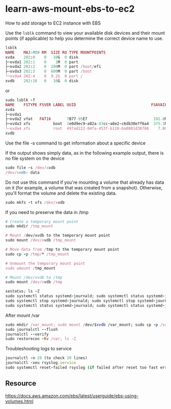 # learn-aws-mount-ebs-to-ec2
How to add storage to EC2 instance with EBS

Use the `lsblk` command to view your available disk devices and their mount points (if applicable) to help you determine the correct device name to use.
```ruby
lsblk
NAME    MAJ:MIN RM  SIZE RO TYPE MOUNTPOINTS
xvda    202:0    0   10G  0 disk
├─xvda1 202:1    0    1M  0 part
├─xvda2 202:2    0  200M  0 part /boot/efi
├─xvda3 202:3    0  600M  0 part /boot
└─xvda4 202:4    0  9.2G  0 part /
xvdb    202:16   0   10G  0 disk
```
or
```ruby
sudo lsblk -f
NAME    FSTYPE FSVER LABEL UUID                                 FSAVAIL FSUSE% MOUNTPOINTS
xvda
├─xvda1
├─xvda2 vfat   FAT16       7B77-95E7                             192.8M     3% /boot/efi
├─xvda3 xfs          boot  2e0d9ec9-a82a-43cc-a8e2-c6db30e7f6a4  375.1M    30% /boot
└─xvda4 xfs          root  497ad222-04fa-453f-b110-ba8001d38788    7.8G    15% /
xvdb
```
Use the file -s command to get information about a specific device

If the output shows simply data, as in the following example output, there is no file system on the device
```ruby
sudo file -s /dev/xvdb
/dev/xvdb: data
```
Do not use this command if you're mounting a volume that already has data on it (for example, a volume that was created from a snapshot). Otherwise, you'll format the volume and delete the existing data.
```ruby
sudo mkfs -t xfs /dev/xvdb
```
If you need to preserve the data in /tmp
```ruby
# Create a temporary mount point
sudo mkdir /tmp_mount

# Mount /dev/xvdb to the temporary mount point
sudo mount /dev/xvdb /tmp_mount

# Move data from /tmp to the temporary mount point
sudo cp -p /tmp/* /tmp_mount

# Unmount the temporary mount point
sudo umount /tmp_mount

# Mount /dev/xvdb to /tmp
sudo mount /dev/xvdb /tmp
```

```ruby
sestatus; ls -Z
sudo systemctl status systemd-journald; sudo systemctl status systemd-journald.socket; sudo systemctl status systemd-journald-dev-log.socket; sudo systemctl status rsyslog
sudo systemctl stop systemd-journald; sudo systemctl stop systemd-journald.socket; sudo systemctl stop systemd-journald-dev-log.socket; sudo systemctl stop rsyslog
sudo systemctl status systemd-journald; sudo systemctl status systemd-journald.socket; sudo systemctl status systemd-journald-dev-log.socket; sudo systemctl status rsyslog
```
After mount /var
```ruby
sudo mkdir /var_mount; sudo mount /dev/$xvdb /var_mount; sudo cp -p /var/* /var_mount; sudo umount /var_mount; sudo mount /dev/$xvdb /var; sudo mkdir /var/log/journal
sudo journalctl --flush
journalctl --verify
sudo restorecon -Rv /var; ls -Z
```
Troubleshooting logs to service
```ruby
journalctl -n 20 (to check 20 lines)
journalctl -xeu rsyslog.service
sudo systemctl reset-failed rsyslog (if failed after reset too fast error)
```
## Resource
https://docs.aws.amazon.com/ebs/latest/userguide/ebs-using-volumes.html
